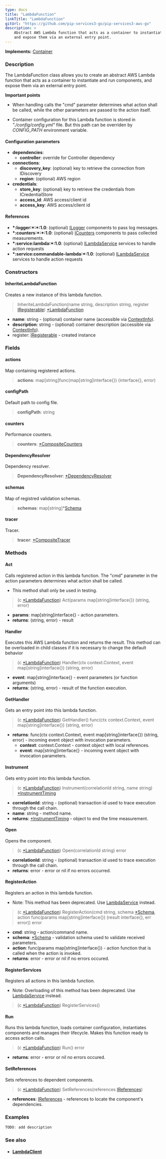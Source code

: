 ```yaml
---
type: docs
title: "LambdaFunction"
linkTitle: "LambdaFunction"
gitUrl: "https://github.com/pip-services3-go/pip-services3-aws-go"
description: >
    Abstract AWS Lambda function that acts as a container to instantiate and run components, 
    and expose them via an external entry point. 
---
```


**Implements:** [Container](../../../container/containers/container)

### Description
The LambdaFunction class allows you to create an abstract AWS Lambda function that acts as a container to instantiate and run components, and expose them via an external entry point.

**Important points**

- When handling calls the "cmd" parameter determines what action shall be called, while the other parameters are passed to the action itself.

- Container configuration for this Lambda function is stored in *"./config/config.yml"* file. But this path can be overriden by *CONFIG_PATH* environment variable.

#### Configuration parameters

- **dependencies**:
    - **controller**: override for Controller dependency
- **connections**:
    - **discovery_key**: (optional) key to retrieve the connection from IDiscovery
    - **region**: (optional) AWS region
- **credentials**:
    - **store_key**: (optional) key to retrieve the credentials from ICredentialStore
    - **access_id**: AWS access/client id
    - **access_key**: AWS access/client id

#### References
- **\*:logger:\*:\*:1.0**: (optional) [ILogger](../../../components/log/ilogger) components to pass log messages.
- **\*:counters:\*:\*:1.0**: (optional) [ICounters](../../../components/count/icounters) components to pass collected measurements.
- **\*:service:lambda:\*:1.0**: (optional) [ILambdaService](../../services/ilambda_service) services to handle action requests
- **\*:service:commandable-lambda:\*:1.0**: (optional) [ILambdaService](../../services/ilambda_service) services to handle action requests

### Constructors

#### InheriteLambdaFunction
Creates a new instance of this lambda function.

> InheriteLambdaFunction(name string, description string, register [IRegisterable](../iregisterable)) [*LambdaFunction]()

- **name**: string - (optional) container name (accessible via [ContextInfo](../../../components/info/context_info)).
- **description**: string - (optional) container description (accessible via [ContextInfo](../../../components/info/context_info)).
- register: [IRegisterable](../iregisterable) - created instance

### Fields

<span class="hide-title-link">

#### actions
Map containing registered actions.
> **actions**: map[string]func(map[string]interface{}) (interface{}, error)

#### configPath
Default path to config file.
> **configPath**: string

#### counters
Performance counters.
> **counters**: [*CompositeCounters](../../../components/count/composite_counters)

#### DependencyResolver
Dependency resolver.
> **DependencyResolver**: [*DependencyResolver](../../../commons/refer/dependency_resolver)

#### schemas
Map of registred validation schemas.
> **schemas**: map[string]*[Schema](../../../commons/validate/schema)

#### tracer
Tracer.
> **tracer**: [*CompositeTracer](../../../components/trace/composite_tracer)

</span>


### Methods

#### Act
Calls registered action in this lambda function.
The "cmd" parameter in the action parameters determines
what action shall be called.

- This method shall only be used in testing.

> (c [*LambdaFunction]()) Act(params map[string]interface{}) (string, error) 

- **params**: map[string]interface{} - action parameters.
- **returns**: (string, error) - result

#### Handler
Executes this AWS Lambda function and returns the result.
This method can be overloaded in child classes
if it is necessary to change the default behavior

> (c [*LambdaFunction]()) Handler(ctx context.Context, event map[string]interface{}) (string, error)

- **event**: map[string]interface{} - event parameters (or function arguments)
- **returns**: (string, error) - result of the function execution.

#### GetHandler
Gets an entry point into this lambda function.

> (c [*LambdaFunction]()) GetHandler() func(ctx context.Context, event map[string]interface{}) (string, error)

- **returns**: func(ctx context.Context, event map[string]interface{}) (string, error) - incoming event object with invocation parameters.
    - **context**: context.Context - context object with local references.
    - **event**: map[string]interface{} - incoming event object with invocation parameters.


#### Instrument
Gets entry point into this lambda function.

> (c [*LambdaFunction]()) Instrument(correlationId string, name string) [*InstrumentTiming](../../../rpc/services/instrument_timing)

- **correlationId**: string - (optional) transaction id used to trace execution through the call chain.
- **name**: string - method name.
- **returns**: [*InstrumentTiming](../../../rpc/services/instrument_timing) - object to end the time measurement.

#### Open
Opens the component.

> (c [*LambdaFunction]()) Open(correlationId string) error

- **correlationId**: string - (optional) transaction id used to trace execution through the call chain.
- **returns**: error - error or nil if no errors occurred.


#### RegisterAction
Registers an action in this lambda function.
 
- Note: This method has been deprecated. Use [LambdaService](../../services/lambda_service) instead.

> (c [*LambdaFunction]()) RegisterAction(cmd string, schema [*Schema](../../../commons/validate/schema), action func(params map[string]interface{}) (result interface{}, err error)) error

- **cmd**: string - action/command name.
- **schema**: [*Schema](../../../commons/validate/schema) - validation schema used to validate received parameters.
- **action**: func(params map[string]interface{}) - action function that is called when the action is invoked.
- **returns**: error - error or nil if no errors occured.


#### RegisterServices
Registers all actions in this lambda function.

- Note: Overloading of this method has been deprecated. Use [LambdaService](../../services/lambda_service) instead.

> (c [*LambdaFunction]()) RegisterServices()


#### Run
Runs this lambda function, loads container configuration,
instantiates components and manages their lifecycle.
Makes this function ready to access action calls.

> (c [*LambdaFunction]()) Run() error

- **returns**: error - error or nil no errors occured.


#### SetReferences
Sets references to dependent components.

> (c [*LambdaFunction]()) SetReferences(references [IReferences](../../../commons/refer/ireferences))

- **references**: [IReferences](../../../commons/refer/ireferences) - references to locate the component's dependencies.



### Examples

```go
TODO: add description
```

### See also
- #### [LambdaClient](../../clients/lambda_client)
